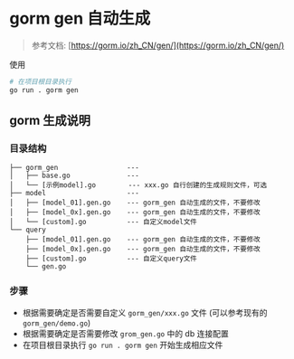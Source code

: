 # gorm gen 自动生成

> 参考文档: [https://gorm.io/zh_CN/gen/](https://gorm.io/zh_CN/gen/)

使用

```bash
# 在项目根目录执行
go run . gorm gen
```

## gorm 生成说明

### 目录结构

```
├── gorm_gen                 ---
│   ├── base.go              ---
│   └── [示例model].go        --- xxx.go 自行创建的生成规则文件，可选
├── model                    ---
│   ├── [model_01].gen.go    --- gorm_gen 自动生成的文件，不要修改
│   ├── [model_0x].gen.go    --- gorm_gen 自动生成的文件，不要修改
│   └── [custom].go          --- 自定义model文件
└── query
    ├── [model_01].gen.go    --- gorm_gen 自动生成的文件，不要修改
    ├── [model_0x].gen.go    --- gorm_gen 自动生成的文件，不要修改
    ├── [custom].go          --- 自定义query文件
    └── gen.go
```

### 步骤

- 根据需要确定是否需要自定义 `gorm_gen/xxx.go` 文件 (可以参考现有的 `gorm_gen/demo.go`)
- 根据需要确定是否需要修改 `grom_gen.go` 中的 db 连接配置
- 在项目根目录执行 `go run . gorm gen` 开始生成相应文件
